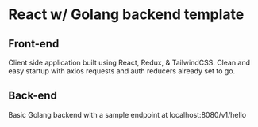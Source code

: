# React w/ Golang backend template

## Front-end

Client side application built using React, Redux, & TailwindCSS. Clean and easy startup with axios requests and auth reducers already set to go.

## Back-end

Basic Golang backend with a sample endpoint at localhost:8080/v1/hello